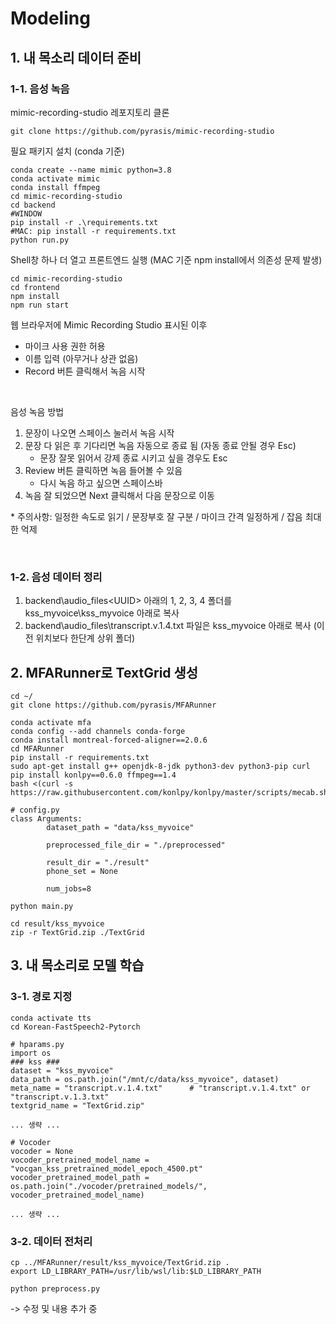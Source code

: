 # Modeling

## 1. 내 목소리 데이터 준비

### 1-1. 음성 녹음

mimic-recording-studio 레포지토리 클론

```Shell
git clone https://github.com/pyrasis/mimic-recording-studio
```

필요 패키지 설치 (conda 기준)

```
conda create --name mimic python=3.8
conda activate mimic
conda install ffmpeg
cd mimic-recording-studio
cd backend
#WINDOW
pip install -r .\requirements.txt
#MAC: pip install -r requirements.txt
python run.py
```

Shell창 하나 더 열고 프론트엔드 실행
(MAC 기준 npm install에서 의존성 문제 발생)
```
cd mimic-recording-studio
cd frontend
npm install
npm run start
```

웹 브라우저에 Mimic Recording Studio 표시된 이후

- 마이크 사용 권한 허용
- 이름 입력 (아무거나 상관 없음)
- Record 버튼 클릭해서 녹음 시작

<br>

음성 녹음 방법

1. 문장이 나오면 스페이스 눌러서 녹음 시작
2. 문장 다 읽은 후 기다리면 녹음 자동으로 종료 됨 (자동 종료 안될 경우 Esc)
   - 문장 잘못 읽어서 강제 종료 시키고 싶을 경우도 Esc
3. Review 버튼 클릭하면 녹음 들어볼 수 있음
   - 다시 녹음 하고 싶으면 스페이스바
4. 녹음 잘 되었으면 Next 클릭해서 다음 문장으로 이동

\* 주의사항: 일정한 속도로 읽기 / 문장부호 잘 구분 / 마이크 간격 일정하게 / 잡음 최대한 억제

<br>

### 1-2. 음성 데이터 정리

1. backend\audio_files\<UUID> 아래의 1, 2, 3, 4 폴더를 kss_myvoice\kss_myvoice 아래로 복사
2. backend\audio_files\transcript.v.1.4.txt 파일은 kss_myvoice 아래로 복사 (이전 위치보다 한단계 상위 폴더)

## 2. MFARunner로 TextGrid 생성

```
cd ~/
git clone https://github.com/pyrasis/MFARunner

conda activate mfa
conda config --add channels conda-forge
conda install montreal-forced-aligner==2.0.6
cd MFARunner
pip install -r requirements.txt
sudo apt-get install g++ openjdk-8-jdk python3-dev python3-pip curl
pip install konlpy==0.6.0 ffmpeg==1.4
bash <(curl -s https://raw.githubusercontent.com/konlpy/konlpy/master/scripts/mecab.sh)
```

```
# config.py
class Arguments:
        dataset_path = "data/kss_myvoice"

        preprocessed_file_dir = "./preprocessed"

        result_dir = "./result"
        phone_set = None

        num_jobs=8
```

```
python main.py
```

```
cd result/kss_myvoice
zip -r TextGrid.zip ./TextGrid
```

## 3. 내 목소리로 모델 학습

### 3-1. 경로 지정

```
conda activate tts
cd Korean-FastSpeech2-Pytorch
```

```
# hparams.py
import os
### kss ###
dataset = "kss_myvoice"
data_path = os.path.join("/mnt/c/data/kss_myvoice", dataset)
meta_name = "transcript.v.1.4.txt"      # "transcript.v.1.4.txt" or "transcript.v.1.3.txt"
textgrid_name = "TextGrid.zip"

... 생략 ...

# Vocoder
vocoder = None
vocoder_pretrained_model_name = "vocgan_kss_pretrained_model_epoch_4500.pt"
vocoder_pretrained_model_path = os.path.join("./vocoder/pretrained_models/", vocoder_pretrained_model_name)

... 생략 ...
```

### 3-2. 데이터 전처리

```
cp ../MFARunner/result/kss_myvoice/TextGrid.zip .
export LD_LIBRARY_PATH=/usr/lib/wsl/lib:$LD_LIBRARY_PATH
```

```
python preprocess.py
```

-> 수정 및 내용 추가 중
